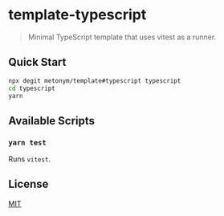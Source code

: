 # template-typescript

> Minimal TypeScript template that uses vitest as a runner.

## Quick Start

```bash
npx degit metonym/template#typescript typescript
cd typescript
yarn
```

## Available Scripts

### `yarn test`

Runs `vitest`.

## License

[MIT](LICENSE)
